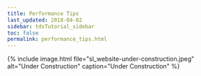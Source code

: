 ```yaml
---
title: Performance Tips
last_updated: 2018-04-02
sidebar: tdsTutorial_sidebar
toc: false
permalink: performance_tips.html
---
```


{% include image.html file="sl_website-under-construction.jpeg" alt="Under Construction" caption="Under Construction" %}


